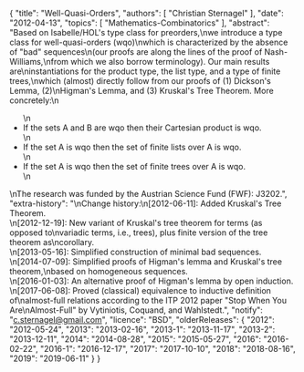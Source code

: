 {
    "title": "Well-Quasi-Orders",
    "authors": [
        "Christian Sternagel"
    ],
    "date": "2012-04-13",
    "topics": [
        "Mathematics-Combinatorics"
    ],
    "abstract": "Based on Isabelle/HOL's type class for preorders,\nwe introduce a type class for well-quasi-orders (wqo)\nwhich is characterized by the absence of \"bad\" sequences\n(our proofs are along the lines of the proof of Nash-Williams,\nfrom which we also borrow terminology). Our main results are\ninstantiations for the product type, the list type, and a type of finite trees,\nwhich (almost) directly follow from our proofs of (1) Dickson's Lemma, (2)\nHigman's Lemma, and (3) Kruskal's Tree Theorem. More concretely:\n<ul>\n<li>If the sets A and B are wqo then their Cartesian product is wqo.</li>\n<li>If the set A is wqo then the set of finite lists over A is wqo.</li>\n<li>If the set A is wqo then the set of finite trees over A is wqo.</li>\n</ul>\nThe research was funded by the Austrian Science Fund (FWF): J3202.",
    "extra-history": "\nChange history:\n[2012-06-11]: Added Kruskal's Tree Theorem.<br>\n[2012-12-19]: New variant of Kruskal's tree theorem for terms (as opposed to\nvariadic terms, i.e., trees), plus finite version of the tree theorem as\ncorollary.<br>\n[2013-05-16]: Simplified construction of minimal bad sequences.<br>\n[2014-07-09]: Simplified proofs of Higman's lemma and Kruskal's tree theorem,\nbased on homogeneous sequences.<br>\n[2016-01-03]: An alternative proof of Higman's lemma by open induction.<br>\n[2017-06-08]: Proved (classical) equivalence to inductive definition of\nalmost-full relations according to the ITP 2012 paper \"Stop When You Are\nAlmost-Full\" by Vytiniotis, Coquand, and Wahlstedt.",
    "notify": "c.sternagel@gmail.com",
    "licence": "BSD",
    "olderReleases": {
        "2012": "2012-05-24",
        "2013": "2013-02-16",
        "2013-1": "2013-11-17",
        "2013-2": "2013-12-11",
        "2014": "2014-08-28",
        "2015": "2015-05-27",
        "2016": "2016-02-22",
        "2016-1": "2016-12-17",
        "2017": "2017-10-10",
        "2018": "2018-08-16",
        "2019": "2019-06-11"
    }
}